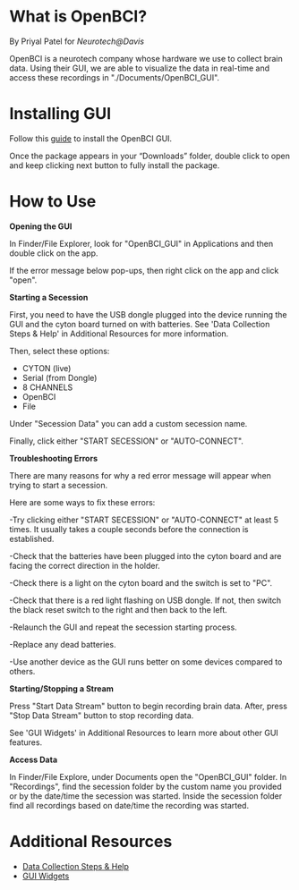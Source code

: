 # What is OpenBCI?

By Priyal Patel for _Neurotech@Davis_

OpenBCI is a neurotech company whose hardware we use to collect brain data. Using their GUI, we are able to visualize the data in real-time and access these recordings in "./Documents/OpenBCI_GUI".

# Installing GUI

Follow this [guide](https://openbci.com/downloads) to install the OpenBCI GUI.

Once the package appears in your “Downloads” folder, double click to open and keep clicking next button to fully install the package.

# How to Use

**Opening the GUI**

In Finder/File Explorer, look for "OpenBCI_GUI" in Applications and then double click on the app.

If the error message below pop-ups, then right click on the app and click "open".

**Starting a Secession**

First, you need to have the USB dongle plugged into the device running the GUI and the cyton board turned on with batteries. See 'Data Collection Steps & Help' in Additional Resources for more information.

Then, select these options:

- CYTON (live)
- Serial (from Dongle)
- 8 CHANNELS
- OpenBCI
- File

Under "Secession Data" you can add a custom secession name.

Finally, click either "START SECESSION" or "AUTO-CONNECT".

**Troubleshooting Errors**

There are many reasons for why a red error message will appear when trying to start a secession.

Here are some ways to fix these errors:

-Try clicking either "START SECESSION" or "AUTO-CONNECT" at least 5 times. It usually takes a couple seconds before the connection is established.

-Check that the batteries have been plugged into the cyton board and are facing the correct direction in the holder.

-Check there is a light on the cyton board and the switch is set to "PC".

-Check that there is a red light flashing on USB dongle. If not, then switch the black reset switch to the right and then back to the left.

-Relaunch the GUI and repeat the secession starting process.

-Replace any dead batteries.

-Use another device as the GUI runs better on some devices compared to others.

**Starting/Stopping a Stream**

Press "Start Data Stream" button to begin recording brain data. After, press "Stop Data Stream" button to stop recording data.

See 'GUI Widgets' in Additional Resources to learn more about other GUI features.

**Access Data**

In Finder/File Explore, under Documents open the "OpenBCI_GUI" folder. In "Recordings", find the secession folder by the custom name you provided or by the date/time the secession was started. Inside the secession folder find all recordings based on date/time the recording was started.

# Additional Resources

- [Data Collection Steps & Help](https://www.notion.so/dhruvsangamwar/Data-Collection-Steps-Help-aa6f47acb4be4ee894257f751f9f2efd?pvs=4)
- [GUI Widgets](https://docs.openbci.com/Software/OpenBCISoftware/GUIWidgets/)
